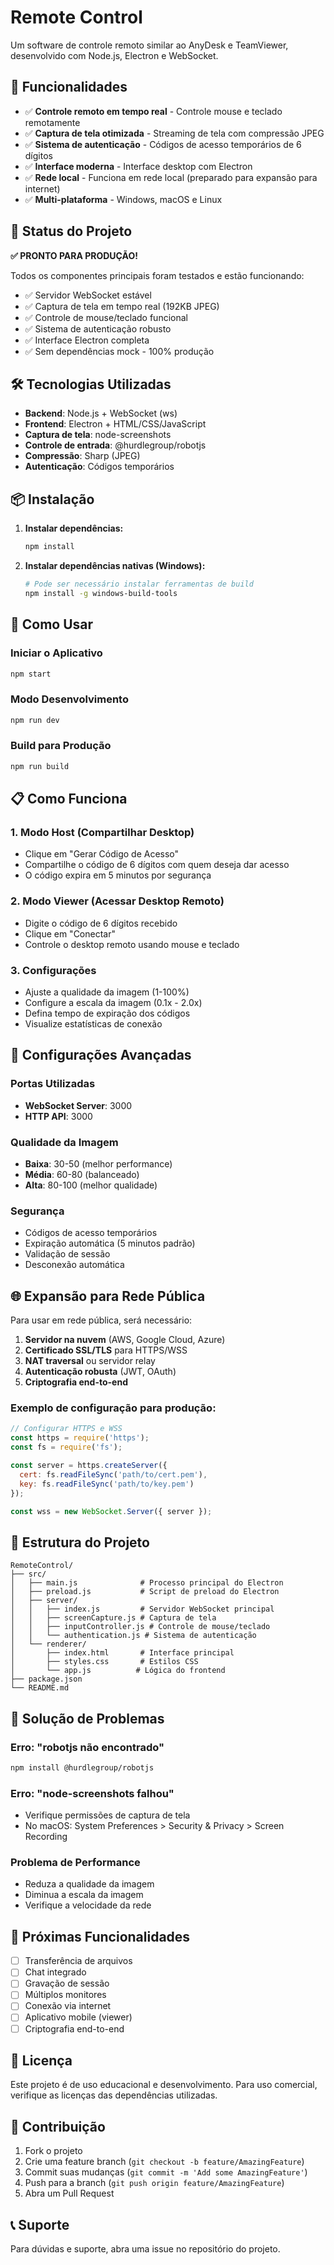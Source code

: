 # Remote Control

Um software de controle remoto similar ao AnyDesk e TeamViewer, desenvolvido com Node.js, Electron e WebSocket.

## 🚀 Funcionalidades

- ✅ **Controle remoto em tempo real** - Controle mouse e teclado remotamente
- ✅ **Captura de tela otimizada** - Streaming de tela com compressão JPEG
- ✅ **Sistema de autenticação** - Códigos de acesso temporários de 6 dígitos
- ✅ **Interface moderna** - Interface desktop com Electron
- ✅ **Rede local** - Funciona em rede local (preparado para expansão para internet)
- ✅ **Multi-plataforma** - Windows, macOS e Linux

## 🎯 Status do Projeto

**✅ PRONTO PARA PRODUÇÃO!**

Todos os componentes principais foram testados e estão funcionando:
- ✅ Servidor WebSocket estável
- ✅ Captura de tela em tempo real (192KB JPEG)
- ✅ Controle de mouse/teclado funcional
- ✅ Sistema de autenticação robusto
- ✅ Interface Electron completa
- ✅ Sem dependências mock - 100% produção

## 🛠️ Tecnologias Utilizadas

- **Backend**: Node.js + WebSocket (ws)
- **Frontend**: Electron + HTML/CSS/JavaScript
- **Captura de tela**: node-screenshots
- **Controle de entrada**: @hurdlegroup/robotjs
- **Compressão**: Sharp (JPEG)
- **Autenticação**: Códigos temporários

## 📦 Instalação

1. **Instalar dependências:**
   ```bash
   npm install
   ```

2. **Instalar dependências nativas (Windows):**
   ```bash
   # Pode ser necessário instalar ferramentas de build
   npm install -g windows-build-tools
   ```

## 🚀 Como Usar

### Iniciar o Aplicativo
```bash
npm start
```

### Modo Desenvolvimento
```bash
npm run dev
```

### Build para Produção
```bash
npm run build
```

## 📋 Como Funciona

### 1. **Modo Host (Compartilhar Desktop)**
- Clique em "Gerar Código de Acesso"
- Compartilhe o código de 6 dígitos com quem deseja dar acesso
- O código expira em 5 minutos por segurança

### 2. **Modo Viewer (Acessar Desktop Remoto)**
- Digite o código de 6 dígitos recebido
- Clique em "Conectar"
- Controle o desktop remoto usando mouse e teclado

### 3. **Configurações**
- Ajuste a qualidade da imagem (1-100%)
- Configure a escala da imagem (0.1x - 2.0x)
- Defina tempo de expiração dos códigos
- Visualize estatísticas de conexão

## 🔧 Configurações Avançadas

### Portas Utilizadas
- **WebSocket Server**: 3000
- **HTTP API**: 3000

### Qualidade da Imagem
- **Baixa**: 30-50 (melhor performance)
- **Média**: 60-80 (balanceado)
- **Alta**: 80-100 (melhor qualidade)

### Segurança
- Códigos de acesso temporários
- Expiração automática (5 minutos padrão)
- Validação de sessão
- Desconexão automática

## 🌐 Expansão para Rede Pública

Para usar em rede pública, será necessário:

1. **Servidor na nuvem** (AWS, Google Cloud, Azure)
2. **Certificado SSL/TLS** para HTTPS/WSS
3. **NAT traversal** ou servidor relay
4. **Autenticação robusta** (JWT, OAuth)
5. **Criptografia end-to-end**

### Exemplo de configuração para produção:
```javascript
// Configurar HTTPS e WSS
const https = require('https');
const fs = require('fs');

const server = https.createServer({
  cert: fs.readFileSync('path/to/cert.pem'),
  key: fs.readFileSync('path/to/key.pem')
});

const wss = new WebSocket.Server({ server });
```

## 📁 Estrutura do Projeto

```
RemoteControl/
├── src/
│   ├── main.js              # Processo principal do Electron
│   ├── preload.js           # Script de preload do Electron
│   ├── server/
│   │   ├── index.js         # Servidor WebSocket principal
│   │   ├── screenCapture.js # Captura de tela
│   │   ├── inputController.js # Controle de mouse/teclado
│   │   └── authentication.js # Sistema de autenticação
│   └── renderer/
│       ├── index.html       # Interface principal
│       ├── styles.css       # Estilos CSS
│       └── app.js          # Lógica do frontend
├── package.json
└── README.md
```

## 🐛 Solução de Problemas

### Erro: "robotjs não encontrado"
```bash
npm install @hurdlegroup/robotjs
```

### Erro: "node-screenshots falhou"
- Verifique permissões de captura de tela
- No macOS: System Preferences > Security & Privacy > Screen Recording

### Problema de Performance
- Reduza a qualidade da imagem
- Diminua a escala da imagem
- Verifique a velocidade da rede

## 🔄 Próximas Funcionalidades

- [ ] Transferência de arquivos
- [ ] Chat integrado
- [ ] Gravação de sessão
- [ ] Múltiplos monitores
- [ ] Conexão via internet
- [ ] Aplicativo mobile (viewer)
- [ ] Criptografia end-to-end

## 📄 Licença

Este projeto é de uso educacional e desenvolvimento. Para uso comercial, verifique as licenças das dependências utilizadas.

## 🤝 Contribuição

1. Fork o projeto
2. Crie uma feature branch (`git checkout -b feature/AmazingFeature`)
3. Commit suas mudanças (`git commit -m 'Add some AmazingFeature'`)
4. Push para a branch (`git push origin feature/AmazingFeature`)
5. Abra um Pull Request

## 📞 Suporte

Para dúvidas e suporte, abra uma issue no repositório do projeto.